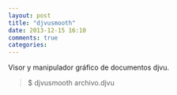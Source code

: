```yaml
---
layout: post
title: "djvusmooth"
date: 2013-12-15 16:10
comments: true
categories: 
---
```

Visor y manipulador gráfico de documentos djvu.

>$ djvusmooth archivo.djvu

